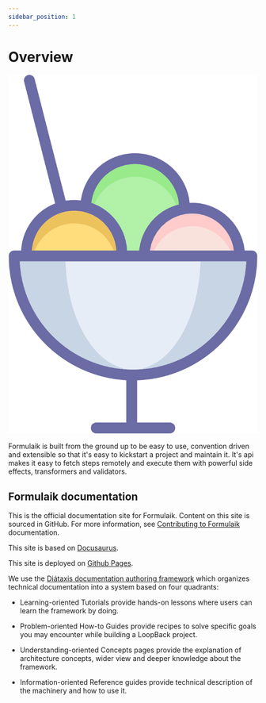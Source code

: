 ```yaml
---
sidebar_position: 1
---
```


# Overview

![logo](/img/icon_xs.svg)

Formulaik is built from the ground up to be easy to use, convention driven and extensible so that it's easy to kickstart a project and maintain it. It's api makes it easy to fetch steps remotely and execute them with powerful side effects, transformers and validators.

## Formulaik documentation

This is the official documentation site for Formulaik. Content on this site is sourced in GitHub. For more information, see [Contributing to Formulaik](./contributing.md) documentation.

This site is based on [Docusaurus](https://docusaurus.io).

This site is deployed on [Github Pages](https://pages.github.com).

We use the [Diátaxis documentation authoring framework](https://diataxis.fr) which organizes technical documentation into a system based on four quadrants:

- Learning-oriented Tutorials provide hands-on lessons where users can learn the framework by doing.

- Problem-oriented How-to Guides provide recipes to solve specific goals you may encounter while building a LoopBack project.

- Understanding-oriented Concepts pages provide the explanation of architecture concepts, wider view and deeper knowledge about the framework.

- Information-oriented Reference guides provide technical description of the machinery and how to use it.


